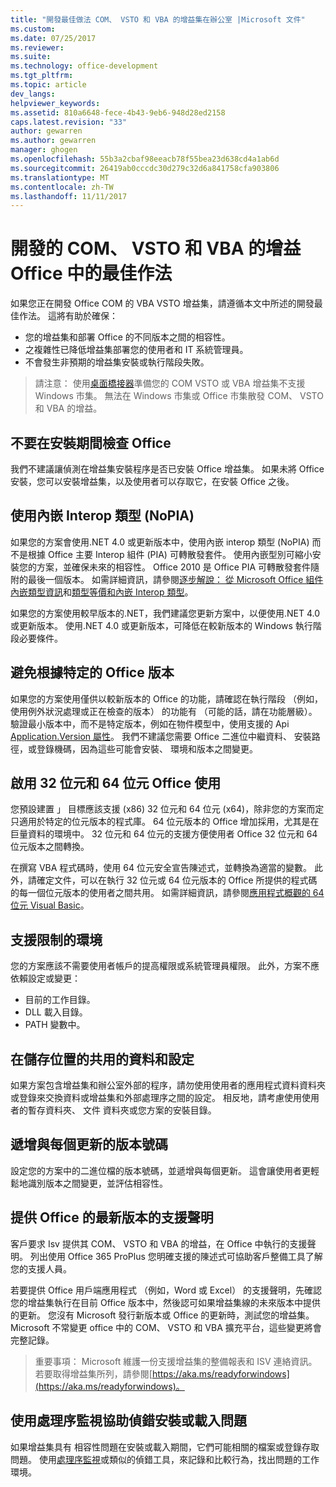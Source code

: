 ```yaml
---
title: "開發最佳做法 COM、 VSTO 和 VBA 的增益集在辦公室 |Microsoft 文件"
ms.custom: 
ms.date: 07/25/2017
ms.reviewer: 
ms.suite: 
ms.technology: office-development
ms.tgt_pltfrm: 
ms.topic: article
dev_langs: 
helpviewer_keywords: 
ms.assetid: 810a6648-fece-4b43-9eb6-948d28ed2158
caps.latest.revision: "33"
author: gewarren
ms.author: gewarren
manager: ghogen
ms.openlocfilehash: 55b3a2cbaf98eeacb78f55bea23d638cd4a1ab6d
ms.sourcegitcommit: 26419ab0cccdc30d279c32d6a841758cfa903806
ms.translationtype: MT
ms.contentlocale: zh-TW
ms.lasthandoff: 11/11/2017
---
```

# <a name="development-best-practices-for-com-vsto-and-vba--add-ins-in-office"></a>開發的 COM、 VSTO 和 VBA 的增益 Office 中的最佳作法
  如果您正在開發 Office COM 的 VBA VSTO 增益集，請遵循本文中所述的開發最佳作法。   這將有助於確保：

-  您的增益集和部署 Office 的不同版本之間的相容性。
-  之複雜性已降低增益集部署您的使用者和 IT 系統管理員。
-  不會發生非預期的增益集安裝或執行階段失敗。

>請注意： 使用[桌面橋接器](https://docs.microsoft.com/en-us/windows/uwp/porting/desktop-to-uwp-root)準備您的 COM VSTO 或 VBA 增益集不支援 Windows 市集。 無法在 Windows 市集或 Office 市集散發 COM、 VSTO 和 VBA 的增益。 
  
## <a name="do-not-check-for-office-during-installation"></a>不要在安裝期間檢查 Office  
 我們不建議讓偵測在增益集安裝程序是否已安裝 Office 增益集。 如果未將 Office 安裝，您可以安裝增益集，以及使用者可以存取它，在安裝 Office 之後。 
  
## <a name="use-embedded-interop-types-nopia"></a>使用內嵌 Interop 類型 (NoPIA)  
如果您的方案會使用.NET 4.0 或更新版本中，使用內嵌 interop 類型 (NoPIA) 而不是根據 Office 主要 Interop 組件 (PIA) 可轉散發套件。 使用內嵌型別可縮小安裝您的方案，並確保未來的相容性。 Office 2010 是 Office PIA 可轉散發套件隨附的最後一個版本。 如需詳細資訊，請參閱[逐步解說： 從 Microsoft Office 組件內嵌類型資訊](https://msdn.microsoft.com/en-us/library/ee317478.aspx)和[類型等價和內嵌 Interop 類型](https://docs.microsoft.com/en-us/dotnet/framework/interop/type-equivalence-and-embedded-interop-types)。 

如果您的方案使用較早版本的.NET，我們建議您更新方案中，以便使用.NET 4.0 或更新版本。 使用.NET 4.0 或更新版本，可降低在較新版本的 Windows 執行階段必要條件。
  
## <a name="avoid-depending-on-specific-office-versions"></a>避免根據特定的 Office 版本  
如果您的方案使用僅供以較新版本的 Office 的功能，請確認在執行階段 （例如，使用例外狀況處理或正在檢查的版本） 的功能有 （可能的話，請在功能層級）。 驗證最小版本中，而不是特定版本，例如在物件模型中，使用支援的 Api [Application.Version 屬性](https://msdn.microsoft.com/en-us/library/office/microsoft.office.interop.excel._application.version.aspx)。 我們不建議您需要 Office 二進位中繼資料、 安裝路徑，或登錄機碼，因為這些可能會安裝、 環境和版本之間變更。

## <a name="enable-both-32-bit-and-64-bit-office-usage"></a>啟用 32 位元和 64 位元 Office 使用   
您預設建置 」 目標應該支援 (x86) 32 位元和 64 位元 (x64)，除非您的方案而定只適用於特定的位元版本的程式庫。 64 位元版本的 Office 增加採用，尤其是在巨量資料的環境中。 32 位元和 64 位元的支援方便使用者 Office 32 位元和 64 位元版本之間轉換。

在撰寫 VBA 程式碼時，使用 64 位元安全宣告陳述式，並轉換為適當的變數。 此外，請確定文件，可以在執行 32 位元或 64 位元版本的 Office 所提供的程式碼的每一個位元版本的使用者之間共用。 如需詳細資訊，請參閱[應用程式概觀的 64 位元 Visual Basic](https://msdn.microsoft.com/en-us/library/office/gg264421.aspx)。

## <a name="support-restricted-environments"></a>支援限制的環境   
您的方案應該不需要使用者帳戶的提高權限或系統管理員權限。 此外，方案不應依賴設定或變更：

- 目前的工作目錄。
- DLL 載入目錄。
- PATH 變數中。

## <a name="change-the-save-location-of-shared-data-and-settings"></a>在儲存位置的共用的資料和設定
如果方案包含增益集和辦公室外部的程序，請勿使用使用者的應用程式資料資料夾或登錄來交換資料或增益集和外部處理序之間的設定。 相反地，請考慮使用使用者的暫存資料夾、 文件 資料夾或您方案的安裝目錄。

## <a name="increment-the-version-number-with-each-update"></a>遞增與每個更新的版本號碼
設定您的方案中的二進位檔的版本號碼，並遞增與每個更新。 這會讓使用者更輕鬆地識別版本之間變更，並評估相容性。

## <a name="provide-support-statements-for-the-latest-versions-of-office"></a>提供 Office 的最新版本的支援聲明
客戶要求 Isv 提供其 COM、 VSTO 和 VBA 的增益，在 Office 中執行的支援聲明。 列出使用 Office 365 ProPlus 您明確支援的陳述式可協助客戶整備工具了解您的支援人員。 

若要提供 Office 用戶端應用程式 （例如，Word 或 Excel） 的支援聲明，先確認您的增益集執行在目前 Office 版本中，然後認可如果增益集線的未來版本中提供的更新。 您沒有 Microsoft 發行新版本或 Office 的更新時，測試您的增益集。 Microsoft 不常變更 office 中的 COM、 VSTO 和 VBA 擴充平台，這些變更將會完整記錄。

>重要事項： Microsoft 維護一份支援增益集的整備報表和 ISV 連絡資訊。 若要取得增益集所列，請參閱[https://aka.ms/readyforwindows](https://aka.ms/readyforwindows)。

## <a name="use-process-monitor-to-help-debug-installation-or-loading-issues"></a>使用處理序監視協助偵錯安裝或載入問題
如果增益集具有 相容性問題在安裝或載入期間，它們可能相關的檔案或登錄存取問題。 使用[處理序監視](https://docs.microsoft.com/en-us/sysinternals/downloads/procmon)或類似的偵錯工具，來記錄和比較行為，找出問題的工作環境。 
